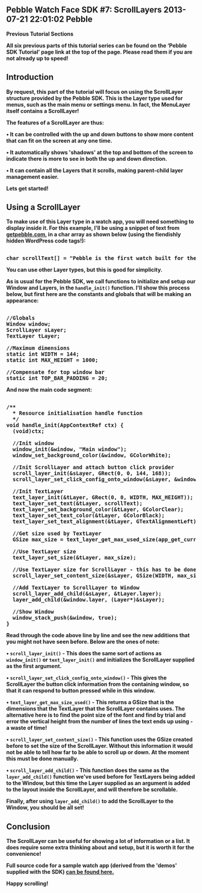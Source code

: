 Pebble Watch Face SDK #7: ScrollLayers
2013-07-21 22:01:02
Pebble
---

<strong>Previous Tutorial Sections

All six previous parts of this tutorial series can be found on the ‘Pebble SDK Tutorial’ page link at the top of the page. Please read them if you are not already up to speed!

## Introduction

By request, this part of the tutorial will focus on using the ScrollLayer structure provided by the Pebble SDK. This is the Layer type used for menus, such as the main menu or settings menu. In fact, the MenuLayer itself contains a ScrollLayer!

The features of a ScrollLayer are thus:

• It can be controlled with the up and down buttons to show more content that can fit on the screen at any one time.

• It automatically shows 'shadows' at the top and bottom of the screen to indicate there is more to see in both the up and down direction.

• It can contain all the Layers that it scrolls, making parent-child layer management easier.

Lets get started!

## Using a ScrollLayer

To make use of this Layer type in a watch app, you will need something to display inside it. For this example, I'll be using a snippet of text from <a href="http://getpebble.com" title="getpebble.com">getpebble.com</a>, in a char array as shown below (using the fiendishly hidden WordPress code tags!):

<!-- language="cpp" -->
<pre><div class="code-block">
char scrollText[] = "Pebble is the first watch built for the 21st century. It's infinitely customizable, with beautiful downloadable watchfaces and useful internet-connected apps. Pebble connects to iPhone and Android smartphones using Bluetooth, alerting you with a silent vibration to incoming calls, emails and messages. While designing Pebble, we strove to create a minimalist yet fashionable product that seamlessly blends into everyday life.";
</div></pre>

You can use other Layer types, but this is good for simplicity.

As is usual for the Pebble SDK, we call functions to initialize and setup our Window and Layers, in the <code>handle_init()</code> function. I'll show this process below, but first here are the constants and globals that will be making an appearance:

<!-- language="cpp" -->
<pre><div class="code-block">
//Globals
Window window;
ScrollLayer sLayer;
TextLayer tLayer;

//Maximum dimensions
static int WIDTH = 144;
static int MAX_HEIGHT = 1000;

//Compensate for top window bar
static int TOP_BAR_PADDING = 20;
</div></pre>

And now the main code segment:

<!-- language="cpp" -->
<pre><div class="code-block">
/**
  * Resource initialisation handle function
  */
void handle_init(AppContextRef ctx) {
  (void)ctx;

  //Init window
  window_init(&window, "Main window");
  window_set_background_color(&window, GColorWhite);
  
  //Init ScrollLayer and attach button click provider
  scroll_layer_init(&sLayer, GRect(0, 0, 144, 168));
  scroll_layer_set_click_config_onto_window(&sLayer, &window);
  
  //Init TextLayer
  text_layer_init(&tLayer, GRect(0, 0, WIDTH, MAX_HEIGHT));
  text_layer_set_text(&tLayer, scrollText);
  text_layer_set_background_color(&tLayer, GColorClear);
  text_layer_set_text_color(&tLayer, GColorBlack);
  text_layer_set_text_alignment(&tLayer, GTextAlignmentLeft);

  //Get size used by TextLayer
  GSize max_size = text_layer_get_max_used_size(app_get_current_graphics_context(), &tLayer);
  
  //Use TextLayer size
  text_layer_set_size(&tLayer, max_size);
  
  //Use TextLayer size for ScrollLayer - this has to be done manually for now!
  scroll_layer_set_content_size(&sLayer, GSize(WIDTH, max_size.h + TOP_BAR_PADDING));
  
  //Add TextLayer to ScrollLayer to Window
  scroll_layer_add_child(&sLayer, &tLayer.layer);
  layer_add_child(&window.layer, (Layer*)&sLayer);

  //Show Window
  window_stack_push(&window, true);
}
</div></pre>

Read through the code above line by line and see the new additions that you might not have seen before. Below are the ones of note:

• <code>scroll_layer_init()</code> - This does the same sort of actions as <code>window_init()</code> or <code>text_layer_init()</code> and initializes the ScrollLayer supplied as the first argument.

• <code>scroll_layer_set_click_config_onto_window()</code> - This gives the ScrollLayer the button click information from the containing window, so that it can respond to button pressed while in this window.

• <code>text_layer_get_max_size_used()</code> - This returns a GSize that is the dimensions that the TextLayer that the ScrollLayer contains uses. The alternative here is to find the point size of the font and find by trial and error the vertical height from the number of lines the text ends up using - a waste of time!

• <code>scroll_layer_set_content_size()</code> - This function uses the GSize created before to set the size of the ScrollLayer. Without this information it would not be able to tell how far to be able to scroll up or down. At the moment this must be done manually.

• <code>scroll_layer_add_child()</code> - This function does the same as the <code>layer_add_child()</code> function we've used before for TextLayers being added to the Window, but this time the Layer supplied as an argument is added to the layout inside the ScrollLayer, and will therefore be scrollable.

Finally, after using <code>layer_add_child()</code> to add the ScrollLayer to the Window, you should be all set!

## Conclusion

The ScrollLayer can be useful for showing a lot of information or a list. It does require some extra thinking about and setup, but it is worth it for the convenience! 

Full source code for a sample watch app (derived from the 'demos' supplied with the SDK) <a title="Source code!" href="https://www.dropbox.com/s/1k9dmm5nray70wr/ScrollLayerDemo.zip">can be found here.</a>

Happy scrolling!
